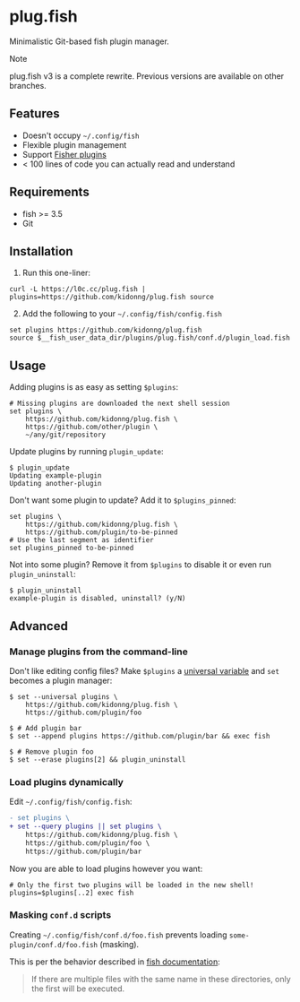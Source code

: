 # plug.fish

Minimalistic Git-based fish plugin manager.

> [!NOTE]
> plug.fish v3 is a complete rewrite. Previous versions are available on other branches.

## Features

- Doesn't occupy `~/.config/fish`
- Flexible plugin management
- Support [Fisher plugins](https://github.com/jorgebucaran/fisher#creating-a-plugin)
- < 100 lines of code you can actually read and understand

## Requirements

- fish >= 3.5
- Git

## Installation

1. Run this one-liner:

```fish
curl -L https://l0c.cc/plug.fish | plugins=https://github.com/kidonng/plug.fish source
```

2. Add the following to your `~/.config/fish/config.fish`

```fish
set plugins https://github.com/kidonng/plug.fish
source $__fish_user_data_dir/plugins/plug.fish/conf.d/plugin_load.fish
```

## Usage

Adding plugins is as easy as setting `$plugins`:

```fish
# Missing plugins are downloaded the next shell session
set plugins \
    https://github.com/kidonng/plug.fish \
    https://github.com/other/plugin \
    ~/any/git/repository
```

Update plugins by running `plugin_update`:

```shellsession
$ plugin_update
Updating example-plugin
Updating another-plugin
```

Don't want some plugin to update? Add it to `$plugins_pinned`:

```fish
set plugins \
    https://github.com/kidonng/plug.fish \
    https://github.com/plugin/to-be-pinned
# Use the last segment as identifier 
set plugins_pinned to-be-pinned
```

Not into some plugin? Remove it from `$plugins` to disable it or even run `plugin_uninstall`:

```shellsession
$ plugin_uninstall
example-plugin is disabled, uninstall? (y/N)
```

## Advanced

### Manage plugins from the command-line

Don't like editing config files? Make `$plugins` a [universal variable](https://fishshell.com/docs/current/language.html#variables-universal) and `set` becomes a plugin manager:

```shellsession
$ set --universal plugins \
    https://github.com/kidonng/plug.fish \
    https://github.com/plugin/foo

$ # Add plugin bar
$ set --append plugins https://github.com/plugin/bar && exec fish

$ # Remove plugin foo
$ set --erase plugins[2] && plugin_uninstall
```

### Load plugins dynamically

Edit `~/.config/fish/config.fish`:

```diff
- set plugins \
+ set --query plugins || set plugins \
    https://github.com/kidonng/plug.fish \
    https://github.com/plugin/foo \
    https://github.com/plugin/bar
```

Now you are able to load plugins however you want:

```fish
# Only the first two plugins will be loaded in the new shell!
plugins=$plugins[..2] exec fish
```

### Masking `conf.d` scripts

Creating `~/.config/fish/conf.d/foo.fish` prevents loading `some-plugin/conf.d/foo.fish` (masking).

This is per the behavior described in [fish documentation](https://fishshell.com/docs/current/language.html#configuration-files):

> If there are multiple files with the same name in these directories, only the first will be executed.
